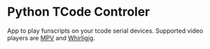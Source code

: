# Python TCode Controler

App to play funscripts on your tcode serial devices. Supported video players are [MPV](https://mpv.io/) and [Whirligig](http://www.whirligig.xyz/).
